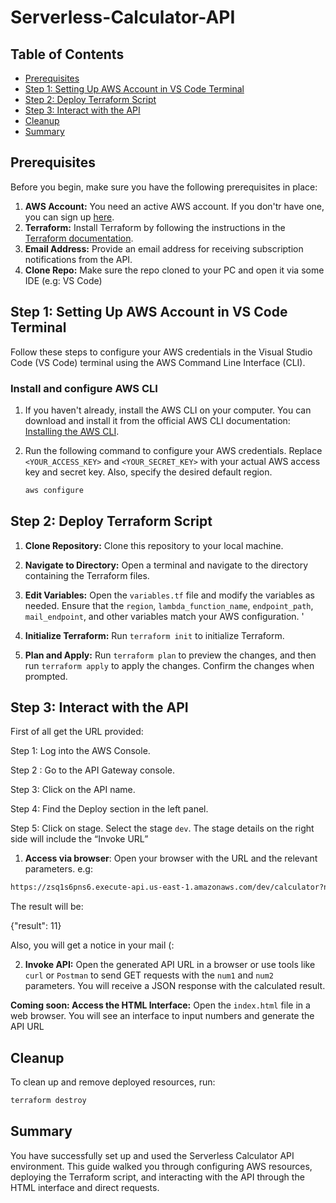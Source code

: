 # Serverless-Calculator-API

## Table of Contents

- [Prerequisites](#prerequisites)
- [Step 1: Setting Up AWS Account in VS Code Terminal](#step-1-setting-up-aws-account-in-vs-code-terminal)
- [Step 2: Deploy Terraform Script](#step-2-deploy-terraform-script)
- [Step 3: Interact with the API](#step-3-interact-with-the-api)
- [Cleanup](#cleanup)
- [Summary](#summary)

## Prerequisites

Before you begin, make sure you have the following prerequisites in place:

1. **AWS Account:** You need an active AWS account. If you don'tr have one, you can sign up [here](https://aws.amazon.com/).
2. **Terraform:** Install Terraform by following the instructions in the [Terraform documentation](https://learn.hashicorp.com/tutorials/terraform/install-cli).
3. **Email Address:** Provide an email address for receiving subscription notifications from the API.
4. **Clone Repo:** Make sure the repo cloned to your PC and open it via some IDE (e.g: VS Code)

## Step 1: Setting Up AWS Account in VS Code Terminal

Follow these steps to configure your AWS credentials in the Visual Studio Code (VS Code) terminal using the AWS Command Line Interface (CLI).

### Install and configure AWS CLI

1. If you haven't already, install the AWS CLI on your computer. You can download and install it from the official AWS CLI documentation: [Installing the AWS CLI](https://docs.aws.amazon.com/cli/latest/userguide/install-cliv2.html).

2. Run the following command to configure your AWS credentials. Replace `<YOUR_ACCESS_KEY>` and `<YOUR_SECRET_KEY>` with your actual AWS access key and secret key. Also, specify the desired default region.

   ```sh
   aws configure
   ```


## Step 2: Deploy Terraform Script

1. **Clone Repository:** Clone this repository to your local machine.

2. **Navigate to Directory:** Open a terminal and navigate to the directory containing the Terraform files.

3. **Edit Variables:** Open the `variables.tf` file and modify the variables as needed. Ensure that the `region`, `lambda_function_name`, `endpoint_path`, `mail_endpoint`, and other variables match your AWS configuration.
 ' 
4. **Initialize Terraform:** Run `terraform init` to initialize Terraform.

5. **Plan and Apply:** Run `terraform plan` to preview the changes, and then run `terraform apply` to apply the changes. Confirm the changes when prompted.

## Step 3: Interact with the API
First of all get the URL provided:

Step 1: Log into the AWS Console.

Step 2 :  Go to the API Gateway console.

Step 3: Click on the API name.

Step 4: Find the Deploy section in the left panel.

Step 5: Click on stage. Select the stage `dev`. The stage details on the right side will include the “Invoke URL”

1. **Access via browser**: Open your browser  with the URL and the relevant parameters.
e.g: 
```sh
https://zsq1s6pns6.execute-api.us-east-1.amazonaws.com/dev/calculator?num1=3&num2=8
```
The result will be:


{"result": 11}


Also, you will get a notice in your mail (:

2. **Invoke API:** Open the generated API URL in a browser or use tools like `curl` or `Postman` to send GET requests with the `num1` and `num2` parameters. You will receive a JSON response with the calculated result.

**Coming soon: Access the HTML Interface:** Open the `index.html` file in a web browser. You will see an interface to input numbers and generate the API URL

## Cleanup
To clean up and remove deployed resources, run:
```sh
terraform destroy
```

## Summary

You have successfully set up and used the Serverless Calculator API environment. This guide walked you through configuring AWS resources, deploying the Terraform script, and interacting with the API through the HTML interface and direct requests. 


